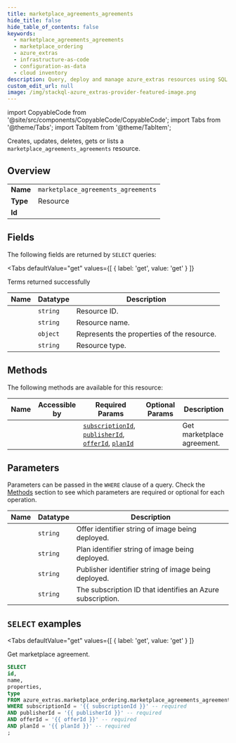 ```yaml
--- 
title: marketplace_agreements_agreements
hide_title: false
hide_table_of_contents: false
keywords:
  - marketplace_agreements_agreements
  - marketplace_ordering
  - azure_extras
  - infrastructure-as-code
  - configuration-as-data
  - cloud inventory
description: Query, deploy and manage azure_extras resources using SQL
custom_edit_url: null
image: /img/stackql-azure_extras-provider-featured-image.png
---
```


import CopyableCode from '@site/src/components/CopyableCode/CopyableCode';
import Tabs from '@theme/Tabs';
import TabItem from '@theme/TabItem';

Creates, updates, deletes, gets or lists a <code>marketplace_agreements_agreements</code> resource.

## Overview
<table><tbody>
<tr><td><b>Name</b></td><td><code>marketplace_agreements_agreements</code></td></tr>
<tr><td><b>Type</b></td><td>Resource</td></tr>
<tr><td><b>Id</b></td><td><CopyableCode code="azure_extras.marketplace_ordering.marketplace_agreements_agreements" /></td></tr>
</tbody></table>

## Fields

The following fields are returned by `SELECT` queries:

<Tabs
    defaultValue="get"
    values={[
        { label: 'get', value: 'get' }
    ]}
>
<TabItem value="get">

Terms returned successfully

<table>
<thead>
    <tr>
    <th>Name</th>
    <th>Datatype</th>
    <th>Description</th>
    </tr>
</thead>
<tbody>
<tr>
    <td><CopyableCode code="id" /></td>
    <td><code>string</code></td>
    <td>Resource ID.</td>
</tr>
<tr>
    <td><CopyableCode code="name" /></td>
    <td><code>string</code></td>
    <td>Resource name.</td>
</tr>
<tr>
    <td><CopyableCode code="properties" /></td>
    <td><code>object</code></td>
    <td>Represents the properties of the resource.</td>
</tr>
<tr>
    <td><CopyableCode code="type" /></td>
    <td><code>string</code></td>
    <td>Resource type.</td>
</tr>
</tbody>
</table>
</TabItem>
</Tabs>

## Methods

The following methods are available for this resource:

<table>
<thead>
    <tr>
    <th>Name</th>
    <th>Accessible by</th>
    <th>Required Params</th>
    <th>Optional Params</th>
    <th>Description</th>
    </tr>
</thead>
<tbody>
<tr>
    <td><a href="#get"><CopyableCode code="get" /></a></td>
    <td><CopyableCode code="select" /></td>
    <td><a href="#parameter-subscriptionId"><code>subscriptionId</code></a>, <a href="#parameter-publisherId"><code>publisherId</code></a>, <a href="#parameter-offerId"><code>offerId</code></a>, <a href="#parameter-planId"><code>planId</code></a></td>
    <td></td>
    <td>Get marketplace agreement.</td>
</tr>
</tbody>
</table>

## Parameters

Parameters can be passed in the `WHERE` clause of a query. Check the [Methods](#methods) section to see which parameters are required or optional for each operation.

<table>
<thead>
    <tr>
    <th>Name</th>
    <th>Datatype</th>
    <th>Description</th>
    </tr>
</thead>
<tbody>
<tr id="parameter-offerId">
    <td><CopyableCode code="offerId" /></td>
    <td><code>string</code></td>
    <td>Offer identifier string of image being deployed.</td>
</tr>
<tr id="parameter-planId">
    <td><CopyableCode code="planId" /></td>
    <td><code>string</code></td>
    <td>Plan identifier string of image being deployed.</td>
</tr>
<tr id="parameter-publisherId">
    <td><CopyableCode code="publisherId" /></td>
    <td><code>string</code></td>
    <td>Publisher identifier string of image being deployed.</td>
</tr>
<tr id="parameter-subscriptionId">
    <td><CopyableCode code="subscriptionId" /></td>
    <td><code>string</code></td>
    <td>The subscription ID that identifies an Azure subscription.</td>
</tr>
</tbody>
</table>

## `SELECT` examples

<Tabs
    defaultValue="get"
    values={[
        { label: 'get', value: 'get' }
    ]}
>
<TabItem value="get">

Get marketplace agreement.

```sql
SELECT
id,
name,
properties,
type
FROM azure_extras.marketplace_ordering.marketplace_agreements_agreements
WHERE subscriptionId = '{{ subscriptionId }}' -- required
AND publisherId = '{{ publisherId }}' -- required
AND offerId = '{{ offerId }}' -- required
AND planId = '{{ planId }}' -- required
;
```
</TabItem>
</Tabs>
